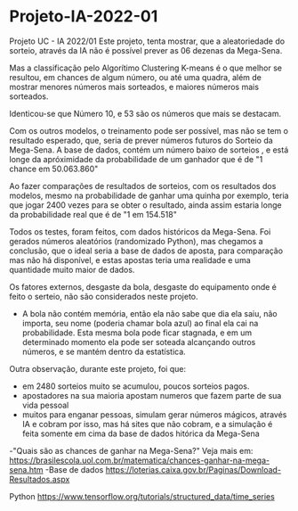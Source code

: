 # Projeto-IA-2022-01
Projeto UC - IA 2022/01
Este projeto, tenta mostrar, que a aleatoriedade do sorteio,
através da IA não é possível prever as 06 dezenas da Mega-Sena.


Mas a classificação pelo Algorítimo Clustering K-means é o que melhor
se resultou, em chances de algum número, ou até uma quadra, além de mostrar
menores números mais sorteados, e maiores números mais sorteados.

Identicou-se que Número 10, e 53 são os números que mais se destacam.


Com os outros modelos, o treinamento pode ser possível, mas não se tem o resultado esperado, que, seria 
de prever números futuros do Sorteio da Mega-Sena.
A base de dados, contém um número baixo de sorteios , e está longe da apróximidade da probabilidade de um ganhador
que é de "1 chance em 50.063.860"

Ao fazer comparações de resultados de sorteios, com os resultados dos modelos,
mesmo na probabilidade de ganhar uma quinha por exemplo, teria que jogar 2400 vezes
para se obter o resultado, ainda assim estaria longe da probabilidade real que é de "1 em 154.518"


Todos os testes, foram feitos, com dados históricos da Mega-Sena.
Foi gerados números aleatórios (randomizado Python), mas chegamos a conclusão, que o 
ideal seria a base de dados de aposta, para comparação mas não há disponível, e estas apostas 
teria uma realidade e uma quantidade muito maior de dados.

Os fatores externos, desgaste da bola, desgaste do equipamento onde é feito o serteio, 
não são considerados neste projeto.
- A bola não contém memória, então ela não sabe que dia ela saiu, não importa,
seu nome (poderia chamar bola azul) ao final ela cai na probabilidade.
Esta mesma bola pode ficar stagnada, e em um determinado momento ela pode 
ser soteada alcançando outros números,  e se mantém dentro da estatística.



Outra observação, durante este projeto, foi que: 
- em 2480 sorteios muito se acumulou, poucos sorteios pagos.
- apostadores na sua maioria apostam numeros que fazem parte de sua vida pessoal
- muitos para enganar pessoas, simulam gerar números mágicos, através IA e cobram por isso,
  mas há sites que não cobram, e a simulação é feita somente em cima da base de dados hitórica da Mega-Sena
  


-"Quais são as chances de ganhar na Mega-Sena?"
Veja mais em: https://brasilescola.uol.com.br/matematica/chances-ganhar-na-mega-sena.htm
-Base de dados
https://loterias.caixa.gov.br/Paginas/Download-Resultados.aspx

Python
https://www.tensorflow.org/tutorials/structured_data/time_series


